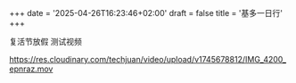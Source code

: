 +++
date = '2025-04-26T16:23:46+02:00'
draft = false
title = '基多一日行'
+++

复活节放假
测试视频

https://res.cloudinary.com/techjuan/video/upload/v1745678812/IMG_4200_epnraz.mov